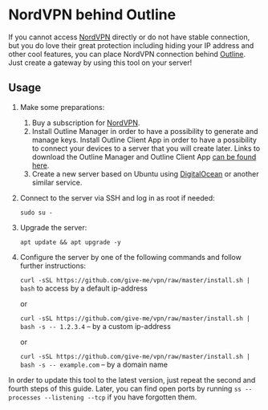 # NordVPN behind Outline

If you cannot access [NordVPN](https://nordvpn.com/) directly or do not have stable connection, but you do love their
great protection including hiding your IP address and other cool features, you can place NordVPN connection
behind [Outline](https://getoutline.org/). Just create a gateway by using this tool on your server!

## Usage

1. Make some preparations:
    1. Buy a subscription for [NordVPN](https://nordvpn.com/).
    1. Install Outline Manager in order to have a possibility to generate and manage keys. Install Outline Client App in
       order to have a possibility to connect your devices to a server that you will create later. Links to download the
       Outline Manager and Outline Client App [can be found here](https://getoutline.org/).
    1. Create a new server based on Ubuntu using [DigitalOcean](https://digitalocean.com/) or another similar service.

2. Connect to the server via SSH and log in as root if needed:

   ```sudo su -```

3. Upgrade the server:

   ```apt update && apt upgrade -y```

4. Configure the server by one of the following commands and follow further instructions:

   ```curl -sSL https://github.com/give-me/vpn/raw/master/install.sh | bash``` to access by a default ip-address

   or

   ```curl -sSL https://github.com/give-me/vpn/raw/master/install.sh | bash -s -- 1.2.3.4``` – by a custom ip-address

   or

   ```curl -sSL https://github.com/give-me/vpn/raw/master/install.sh | bash -s -- example.com``` – by a domain name

In order to update this tool to the latest version, just repeat the second and fourth steps of this guide. Later, you
can find open ports by running ```ss --processes --listening --tcp``` if you have forgotten them.